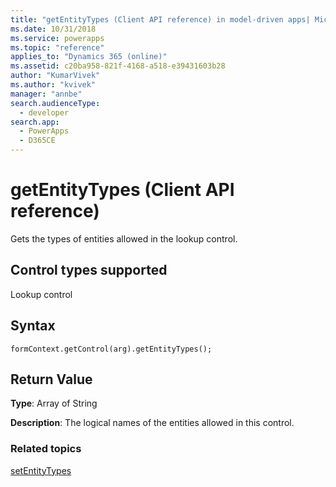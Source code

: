 ```yaml
---
title: "getEntityTypes (Client API reference) in model-driven apps| MicrosoftDocs"
ms.date: 10/31/2018
ms.service: powerapps
ms.topic: "reference"
applies_to: "Dynamics 365 (online)"
ms.assetid: c20ba958-821f-4168-a518-e39431603b28
author: "KumarVivek"
ms.author: "kvivek"
manager: "annbe"
search.audienceType: 
  - developer
search.app: 
  - PowerApps
  - D365CE
---
```

# getEntityTypes (Client API reference)



Gets the types of entities allowed in the lookup control. 

## Control types supported

Lookup control

## Syntax

`formContext.getControl(arg).getEntityTypes();`

## Return Value

**Type**: Array of String

**Description**: The logical names of the entities allowed in this control.

### Related topics

[setEntityTypes](setEntityTypes.md)
